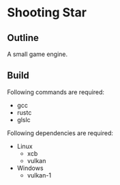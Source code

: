 # Shooting Star

## Outline

A small game engine.

## Build

Following commands are required:

* gcc
* rustc
* glslc

Following dependencies are required:

* Linux
  * xcb
  * vulkan
* Windows
  * vulkan-1
